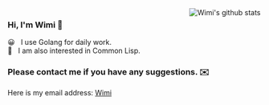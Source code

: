 <img align="right" src="https://github-readme-stats.vercel.app/api/top-langs/?username=qmdx00&layout=compact&hide=java,html&show_icons=true&hide_border=true&bg_color=ffffff&title_color=262626" alt="Wimi's github stats" />

### Hi, I'm Wimi 👋
😀 &nbsp; I use Golang for daily work.</br>
🧐 &nbsp; I am also interested in Common Lisp.</br>

### Please contact me if you have any suggestions. ✉️
Here is my email address: <a href="mailto:qmdx00@gmail.com">Wimi</a>
